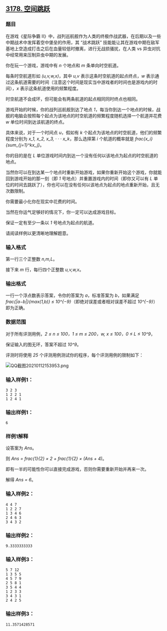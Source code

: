 ## [3178. 空间跳跃](https://www.acwing.com/problem/content/3181/)

### 题目

在游戏《星际争霸 II》中，战列巡航舰作为人类的终极作战武器，在后期以及一些中期战术中发挥着空中堡垒的作用，其 “战术跳跃” 技能能让其在游戏中期在敌军基地上空造成打击之后在血量较低时撤离，进行无战损骚扰，在人类 vs 异虫对抗中经常用来压制异虫中期的发展。

你在玩一个游戏，游戏中有 *n* 个地点和 *m* 条单向时空航道。

每条时空航道形如 *(u,v,w,x)*，其中 *u,v* 表示这条时空航道的起点终点，*w* 表示通过这条航道需要的时间（注意这个时间是现实当中游戏者的时间也是游戏内的时间），*x* 表示这条航道使用的频繁程度。

时空航道不会成环，但可能会有两条航道的起点相同同时终点也相同。

游戏开始的时候，你的战列巡航舰到达了地点 *1*，每当你到达一个地点的时候，战舰的电脑会按照每个起点为该地点的时空航道的频繁程度随机选择一个航道并花费 *w* 单位时间到达该航道的终点。

具体来说，对于一个时间点 *u*，假如有 *k* 个起点为该地点的时空航道，他们的频繁程度分别为 *x_1, x_2, x_3, · · · x_k*，那么选择第 *i* 个航道的概率就是 *frac{x_i}{sum_{j=1}^kx_j}*。

你的目的是在 *L* 单位游戏时间内到达一个没有任何以该地点为起点的时空航道的地点。

当然你可以在到达某一个地点时重新开始游戏，如果你重新开始这个游戏，你就能回到游戏开始的那一刻（即 *1* 号地点）并重置游戏内的时间（即你又可以有 *L* 单位的时间去跳跃了），你也可以在没有任何以该地点为起点的地点重新开始，且无次数限制。

你需要最小化你在现实中花费的时间。

当然在你运气足够好的情况下，你一定可以达成游戏目标。

保证一定有至少一条以 *1* 号地点为起点的航道。

请阅读样例以更清晰地理解题意。

### 输入格式

第一行三个正整数 *n,m,L*。

接下来 *m* 行，每行四个正整数 *u,v,w,x*。

### 输出格式

一行一个浮点数表示答案，令你的答案为 *a*，标准答案为 *b*，如果满足 *frac{|a−b|}{max(1,b)} ≤ 10^{−9}*（即绝对误差或者相对误差不超过 *10^{−9}*）即为正确。

### 数据范围

对于所有评测用例，*2 ≤ n ≤ 100，1 ≤ m ≤ 200，w, x ≤ 100，0 ≤ L ≤ 10^9*，

保证输入的图无环，答案不超过 *10^9*。

评测时将使用 *25* 个评测用例测试你的程序，每个评测用例的限制如下：

 ![QQ截图20210112153953.png](https://cdn.acwing.com/media/article/image/2021/01/12/19_600bb08054-QQ截图20210112153953.png)

### 输入样例1：

```
3 2 3
1 2 2 1
1 2 4 1
```

### 输出样例1：

```
6
```

### 样例1解释

设答案为 *Ans*。

则 *Ans = frac{1}{2} × 2 + frac{1}{2} × (Ans + 4)*。

即有一半的可能性你可以直接完成游戏，否则你需要重新开始并再来一次。

解得 *Ans = 6*。

### 输入样例2：

```
4 4 7
1 2 2 7
1 3 4 6
2 4 6 3
3 4 3 2
```

### 输出样例2：

```
9.3333333333
```

### 输入样例3：

```
5 7 12
1 3 5 5
4 5 7 9
2 5 8 1
3 5 4 4
1 2 3 3
3 4 3 1
2 4 2 5
```

### 输出样例3：

```
11.3571428571
```
